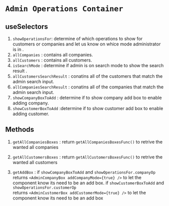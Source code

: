 # `Admin Operations Container`

## useSelectors

1. `showOperationsFor`: determine of which operations to show for customers or companies and let us know on whice mode administrator is in .
2. `allCompanies` : contains all companies.
3. `allCustomers` : contains all customers.
4. `isSearchMode` : determine if admin is on search mode to show the search result .
5. `allCustomersSearchResult` : conatins all of the customers that match the admin search input.
6. `allCompaniesSearchResult` : conatins all of the companies that match the admin search input.
7. `showCompanyBoxToAdd` : determine if to show company add box to enable adding company.
8. `showCustomerBoxToAdd` :determine if to show customer add box to enable adding customer.

## Methods

1. `getAllCompaniesBoxes` : return `getAllCompaniesBoxesFunc()` to retrive the wanted all companies
2. `getAllCustomersBoxes` : return `getAllCustomersBoxesFunc()` to retrive the wanted all customers

3. `getAddBox` : if `showCompanyBoxToAdd` and `showOperationsFor.companyOp`<br/> returns `<AdminCompanyBox addCompanyMode={true} />` to let the component know its need to be an add box.
   if `showCustomerBoxToAdd` and `showOperationsFor.customerOp`<br/> returns `<AdminCustomerBox addCustomerMode={true} />` to let the component know its need to be an add box
